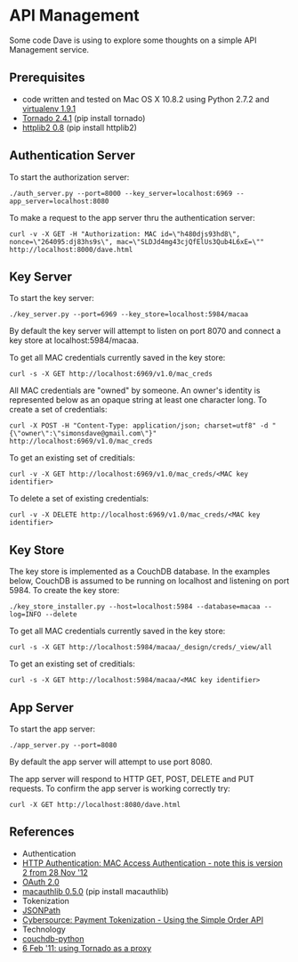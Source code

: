 API Management
==============

Some code Dave is using to explore some thoughts on a simple API Management service.

Prerequisites 
-------------
* code written and tested on Mac OS X 10.8.2 using Python 2.7.2 and [virtualenv 1.9.1](https://pypi.python.org/pypi/virtualenv)
* [Tornado 2.4.1](http://www.tornadoweb.org/en/branch2.4/ "Tornado 2.4.1") (pip install tornado)
* [httplib2 0.8](https://code.google.com/p/httplib2/ "httplib2") (pip install httplib2)

Authentication Server
---------------------
To start the authorization server:
~~~~~
./auth_server.py --port=8000 --key_server=localhost:6969 --app_server=localhost:8080
~~~~~
To make a request to the app server thru the authentication server:
~~~~~
curl -v -X GET -H "Authorization: MAC id=\"h480djs93hd8\", nonce=\"264095:dj83hs9s\", mac=\"SLDJd4mg43cjQfElUs3Qub4L6xE=\"" http://localhost:8000/dave.html
~~~~~

Key Server 
----------
To start the key server:
~~~~~
./key_server.py --port=6969 --key_store=localhost:5984/macaa
~~~~~
By default the key server will attempt to listen on port 8070 and connect a key store at localhost:5984/macaa.

To get all MAC credentials currently saved in the key store:
~~~~~~
curl -s -X GET http://localhost:6969/v1.0/mac_creds
~~~~~~
All MAC credentials are "owned" by someone.
An owner's identity is represented below as an opaque string at least one character long.
To create a set of credentials:
~~~~~~
curl -X POST -H "Content-Type: application/json; charset=utf8" -d "{\"owner\":\"simonsdave@gmail.com\"}" http://localhost:6969/v1.0/mac_creds
~~~~~~
To get an existing set of creditials:
~~~~~
curl -v -X GET http://localhost:6969/v1.0/mac_creds/<MAC key identifier>
~~~~~
To delete a set of existing credentials:
~~~~~
curl -v -X DELETE http://localhost:6969/v1.0/mac_creds/<MAC key identifier>
~~~~~

Key Store
---------
The key store is implemented as a CouchDB database.
In the examples below, CouchDB is assumed to be running on localhost and listening on port 5984.
To create the key store:
~~~~~
./key_store_installer.py --host=localhost:5984 --database=macaa --log=INFO --delete
~~~~~
To get all MAC credentials currently saved in the key store:
~~~~~~
curl -s -X GET http://localhost:5984/macaa/_design/creds/_view/all
~~~~~~
To get an existing set of creditials:
~~~~~
curl -s -X GET http://localhost:5984/macaa/<MAC key identifier>
~~~~~

App Server
----------
To start the app server:
~~~~~
./app_server.py --port=8080
~~~~~
By default the app server will attempt to use port 8080.

The app server will respond to HTTP GET, POST, DELETE and PUT requests.
To confirm the app server is working correctly try:
~~~~~
curl -X GET http://localhost:8080/dave.html
~~~~~

References
----------
* Authentication
 * [HTTP Authentication: MAC Access Authentication - note this is version 2 from 28 Nov '12](http://tools.ietf.org/html/draft-ietf-oauth-v2-http-mac-02")
 * [OAuth 2.0](http://oauth.net/2/ "OAuth 2.0")
 * [macauthlib 0.5.0](https://github.com/mozilla-services/macauthlib) (pip install macauthlib)
* Tokenization
 * [JSONPath](http://goessner.net/articles/JsonPath/)
 * [Cybersource: Payment Tokenization - Using the Simple Order API](http://apps.cybersource.com/library/documentation/dev_guides/Payment_Tokenization/SO_API/Payment_Tokenization_SO_API.pdf)
* Technology
 * [couchdb-python](http://code.google.com/p/couchdb-python/)
 * [6 Feb '11: using Tornado as a proxy](https://groups.google.com/forum/?fromgroups=#!topic/python-tornado/TB_6oKBmdlA)

